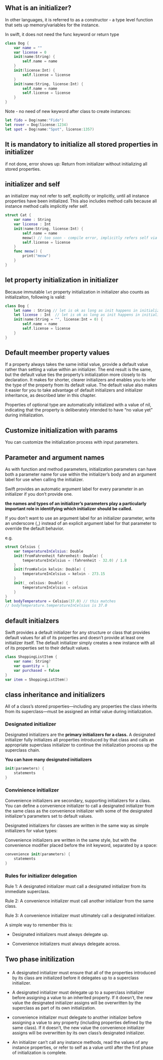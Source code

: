 

## What is an initializer?

In other languages, it is referred to as a constructor - a type level function that sets up memory/variables for the instance.

In swift, it does not need the func keyword or return type

```swift
class Dog {
    var name = ""
    var license = 0
    init(name:String) {
        self.name = name
    }
    init(license:Int) {
        self.license = license
    }
    init(name:String, license:Int) {
        self.name = name
        self.license = license
    }
}
```

Note - no need of new keyword after class to create instances:
```swift
let fido = Dog(name:"Fido")
let rover = Dog(license:1234)
let spot = Dog(name:"Spot", license:1357)
```

## It is mandatory to initialize all stored properties in initializer

if not done, error shows up: Return from initializer without initializing all stored properties.

## initializer and self

an initializer may not refer to self, explicitly or implicitly, until all instance properties have been initialized.
This also includes method calls because all instance method calls implicitly refer self.

```swift
struct Cat {
    var name : String
    var license : Int
    init(name:String, license:Int) {
        self.name = name
        meow() // too soon - compile error, implicitly refers self via self.meow()
        self.license = license
    }
    func meow() {
        print("meow")
    }
}
```

## let property initialization in initializer

Because immutable `let` property initialization in initializer also counts as initializaiton, following is valid:
```swift
class Dog {
    let name : String // let is ok as long as init happens in initializer
    let license : Int  // let is ok as long as init happens in initializer
    init(name:String = "", license:Int = 0) {
        self.name = name
        self.license = license
    }
}
```

## Default meember property values

If a property always takes the same initial value, provide a default value rather than setting a value within an initializer. The end result is the same, but the default value ties the property’s initialization more closely to its declaration. It makes for shorter, clearer initializers and enables you to infer the type of the property from its default value. The default value also makes it easier for you to take advantage of default initializers and initializer inheritance, as described later in this chapter.

Properties of optional type are automatically initialized with a value of nil, indicating that the property is deliberately intended to have “no value yet” during initialization.



## Customize initialization with params

You can customize the initialization process with input parameters.


## Parameter and argument names

As with function and method parameters, initialization parameters can have both a parameter name for use within the initializer’s body and an argument label for use when calling the initializer.

Swift provides an automatic argument label for every parameter in an initializer if you don’t provide one.

**the names and types of an initializer’s parameters play a particularly important role in identifying which initializer should be called.**

If you don’t want to use an argument label for an initializer parameter, write an underscore (_) instead of an explicit argument label for that parameter to override the default behavior.

e.g.
```swift
struct Celsius {
    var temperatureInCelsius: Double
    init(fromFahrenheit fahrenheit: Double) {
        temperatureInCelsius = (fahrenheit - 32.0) / 1.8
    }
    init(fromKelvin kelvin: Double) {
        temperatureInCelsius = kelvin - 273.15
    }
    init(_ celsius: Double) {
        temperatureInCelsius = celsius
    }
}
let bodyTemperature = Celsius(37.0) // this matches
// bodyTemperature.temperatureInCelsius is 37.0
```


## default initialzers

Swift provides a default initializer for any structure or class that provides default values for all of its properties and doesn’t provide at least one initializer itself. The default initializer simply creates a new instance with all of its properties set to their default values.

```swift
class ShoppingListItem {
    var name: String?
    var quantity = 1
    var purchased = false
}
var item = ShoppingListItem()
```


##  class inheritance and initializers

All of a class’s stored properties—including any properties the class inherits from its superclass—must be assigned an initial value during initialization.

### Designated initializer

Designated initializers are the **primary initializers for a class.** A designated initializer fully initializes all properties introduced by that class and calls an appropriate superclass initializer to continue the initialization process up the superclass chain.

**You can have many designated initializers**

```swift
init(parameters) {
    statements
}
```

### Convinience initializer

Convenience initializers are secondary, supporting initializers for a class. You can define a convenience initializer to call a designated initializer from the same class as the convenience initializer with some of the designated initializer’s parameters set to default values.

Designated initializers for classes are written in the same way as simple initializers for value types:

Convenience initializers are written in the same style, but with the convenience modifier placed before the init keyword, separated by a space:
```swift
convenience init(parameters) {
    statements
}
```


### Rules for initializer delegation

Rule 1: A designated initializer must call a designated initializer from its immediate superclass.

Rule 2: A convenience initializer must call another initializer from the same class.

Rule 3: A convenience initializer must ultimately call a designated initializer.

A simple way to remember this is:

* Designated initializers must always delegate up.

* Convenience initializers must always delegate across.


## Two phase initilization

### 

* A designated initializer must ensure that all of the properties introduced by its class are initialized before it delegates up to a superclass initializer.

* A designated initializer must delegate up to a superclass initializer before assigning a value to an inherited property. If it doesn’t, the new value the designated initializer assigns will be overwritten by the superclass as part of its own initialization.

*  convenience initializer must delegate to another initializer before assigning a value to any property (including properties defined by the same class). If it doesn’t, the new value the convenience initializer assigns will be overwritten by its own class’s designated initializer.

* An initializer can’t call any instance methods, read the values of any instance properties, or refer to self as a value until after the first phase of initialization is complete.

